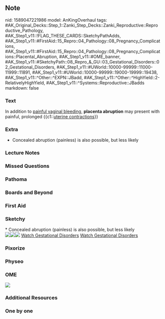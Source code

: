 ## Note
nid: 1589047221986
model: AnKingOverhaul
tags: #AK_Original_Decks::Step_1::Zanki_Step_Decks::Zanki_Reproductive::Reproductive_Pathology, #AK_Step1_v11::!FLAG_THESE_CARDS::SketchyPathAdds, #AK_Step1_v11::#FirstAid::15_Repro::04_Pathology::08_Pregnancy_Complications, #AK_Step1_v11::#FirstAid::15_Repro::04_Pathology::08_Pregnancy_Complications::Placental_Abruption, #AK_Step1_v11::#OME_banner, #AK_Step1_v11::#SketchyPath::08_Repro_&_GU::03_Gestational_Disorders::02_Gestational_Disorders, #AK_Step1_v11::#UWorld::10000-99999::11000-11999::11891, #AK_Step1_v11::#UWorld::10000-99999::19000-19999::19438, #AK_Step1_v11::^Other::^EXPN::JBadd, #AK_Step1_v11::^Other::^HighYield::2-RelativelyHighYield, #AK_Step1_v11::^Systems::Reproductive::JBadds
markdown: false

### Text
<div>
  In addition to <u>painful vaginal bleeding</u>, <b>placenta
  abruption</b> may present with painful, prolonged
  {{c1::<u>uterine contractions</u>}}
</div>

### Extra
* Concealed abruption (painless) is also possible, but less likely

### Lecture Notes


### Missed Questions


### Pathoma


### Boards and Beyond


### First Aid


### Sketchy
<div>
  * Concealed abruption (painless) is also possible, but less
  likely
</div><img src=
"32.%20Placental%20Abruption%20Painful%20Prolonged%20Uterine%20Contractions.jpg"><img src="28.%20Placental%20Abruption%20Vaginal%20Bleeding%20Painful.jpg"><img src="Complete%20Sketch-30b62010dbe87287e08de7a4eb37922341c446c5_1566160514431.jpg">
<a href=
"https://dashboard.sketchy.com/study/medical/courses/medical-pathophysiology/units/medical-pathophysiology-reproductive-gu/videos/medical-pathophysiology-reproductive-and-gu-gestational-disorders-gestational-disorders?utm_source=anki&utm_medium=partnership&utm_campaign=february_update&utm_content=medical">
Watch Gestational Disorders</a> <a href=
"https://dashboard.sketchy.com/study/medical/courses/medical-pathophysiology/units/medical-pathophysiology-reproductive-gu/videos/medical-pathophysiology-reproductive-and-gu-gestational-disorders-gestational-disorders?utm_source=anki&utm_medium=partnership&utm_campaign=february_update&utm_content=medical">
Watch Gestational Disorders</a>

### Pixorize


### Physeo


### OME
<div class="ome-widget">
  <a href="https://onlinemeded.org?ref=anki"><img src=
  "_OME_AnkiFlashcards_General_7.png"></a>
</div>

### Additional Resources


### One by one

